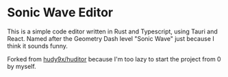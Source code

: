 # Sonic Wave Editor

This is a simple code editor written in Rust and Typescript, using Tauri and React.
Named after the Geometry Dash level "Sonic Wave" just because I think it sounds funny.

Forked from [hudy9x/huditor](https://github.com/hudy9x/huditor/) because I'm too lazy to start the project from 0 by myself.
